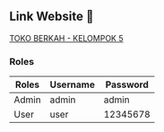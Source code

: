 ## Link Website 🔗 

<a href="https://toko-berkah.000webhostapp.com/toko-berkah/auth/login">TOKO BERKAH - KELOMPOK 5</a>

### Roles

| Roles | Username | Password |
| ------------- | ------------- | ------------- |
| Admin | admin | admin |
| User | user | 12345678 |
